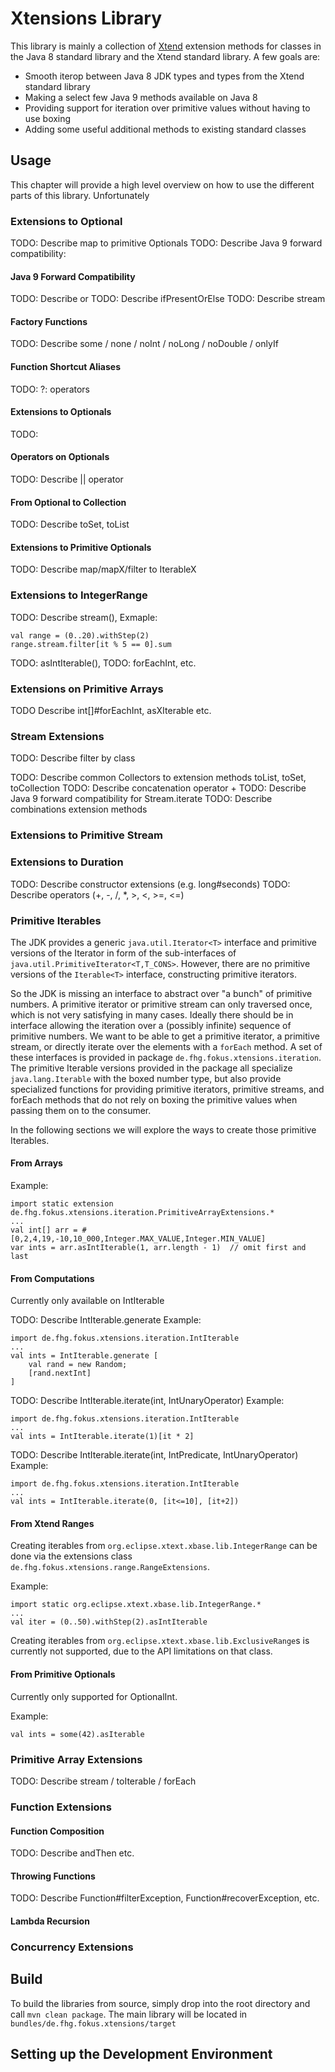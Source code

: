 # Xtensions Library

This library is mainly a collection of [Xtend](https://www.eclipse.org/xtend/) extension methods
for classes in the Java 8 standard library and the Xtend standard library. A few goals are:

* Smooth iterop between Java 8 JDK types and types from the Xtend standard library
* Making a select few Java 9 methods available on Java 8
* Providing support for iteration over primitive values without having to use boxing
* Adding some useful additional methods to existing standard classes

## Usage

This chapter will provide a high level overview on how to use the different parts of this library.
Unfortunately 

### Extensions to Optional

TODO: Describe map to primitive Optionals
TODO: Describe Java 9 forward compatibility: 

#### Java 9 Forward Compatibility

TODO: Describe or
TODO: Describe ifPresentOrElse
TODO: Describe stream​

#### Factory Functions
TODO: Describe some / none / noInt / noLong / noDouble / onlyIf

#### Function Shortcut Aliases
TODO: ?: operators

#### Extensions to Optionals
TODO: 

#### Operators on Optionals
TODO: Describe || operator

#### From Optional to Collection
TODO: Describe toSet, toList

#### Extensions to Primitive Optionals
TODO: Describe map/mapX/filter to IterableX

### Extensions to IntegerRange
TODO: Describe stream(), 
Exmaple: 

	val range = (0..20).withStep(2)
	range.stream.filter[it % 5 == 0].sum

TODO: asIntIterable(), 
TODO: forEachInt, etc.

### Extensions on Primitive Arrays
TODO Describe int[]#forEachInt, asXIterable etc.

### Stream Extensions

TODO: Describe filter by class

TODO: Describe common Collectors to extension methods toList, toSet, toCollection
TODO: Describe concatenation operator +
TODO: Describe Java 9 forward compatibility for Stream.iterate 
TODO: Describe combinations extension methods

### Extensions to Primitive Stream 


### Extensions to Duration 

TODO: Describe constructor extensions (e.g. long#seconds)
TODO: Describe operators (+, -, /, *, >, <, >=, <=)


### Primitive Iterables

The JDK provides a generic `java.util.Iterator<T>` interface and primitive versions of the Iterator in form of the sub-interfaces of `java.util.PrimitiveIterator<T,T_CONS>`. However, there are no primitive versions of the `Iterable<T>` interface, constructing primitive iterators.

So the JDK is missing an interface to abstract over "a bunch" of primitive numbers. A primitive iterator or primitive stream can only traversed once, which is not very satisfying in many cases. Ideally there should be in interface allowing the iteration over a (possibly infinite) sequence of primitive numbers. We want to be able to get a primitive iterator, a primitive stream, or directly iterate over the elements with a `forEach` method. A set of these interfaces is provided in package `de.fhg.fokus.xtensions.iteration`.<br>
The primitive Iterable versions provided in the package all specialize `java.lang.Iterable` with the boxed
number type, but also provide specialized functions for providing primitive iterators, primitive streams, and 
forEach methods that do not rely on boxing the primitive values when passing them on to the consumer.

In the following sections we will explore the ways to create those primitive Iterables.


#### From Arrays

Example:

	import static extension de.fhg.fokus.xtensions.iteration.PrimitiveArrayExtensions.*
	...
	val int[] arr = #[0,2,4,19,-10,10_000,Integer.MAX_VALUE,Integer.MIN_VALUE]
	var ints = arr.asIntIterable(1, arr.length - 1)  // omit first and last


#### From Computations

Currently only available on IntIterable

TODO: Describe IntIterable.generate
Example:

	import de.fhg.fokus.xtensions.iteration.IntIterable
	...
	val ints = IntIterable.generate [
		val rand = new Random;
		[rand.nextInt]
	]


TODO: Describe IntIterable.iterate(int, IntUnaryOperator)
Example:

	import de.fhg.fokus.xtensions.iteration.IntIterable
	...
	val ints = IntIterable.iterate(1)[it * 2]


TODO: Describe IntIterable.iterate(int, IntPredicate, IntUnaryOperator)
Example:

	import de.fhg.fokus.xtensions.iteration.IntIterable
	...
	val ints = IntIterable.iterate(0, [it<=10], [it+2])


#### From Xtend Ranges

Creating iterables from `org.eclipse.xtext.xbase.lib.IntegerRange` can be done via the extensions 
class `de.fhg.fokus.xtensions.range.RangeExtensions`.

Example:

	import static org.eclipse.xtext.xbase.lib.IntegerRange.*
	...
	val iter = (0..50).withStep(2).asIntIterable


Creating iterables from `org.eclipse.xtext.xbase.lib.ExclusiveRange`s is currently not supported,
due to the API limitations on that class. 


#### From Primitive Optionals

Currently only supported for OptionalInt.

Example:

	val ints = some(42).asIterable


### Primitive Array Extensions
TODO: Describe stream / toIterable / forEach

### Function Extensions

#### Function Composition
TODO: Describe andThen etc.

#### Throwing Functions
TODO: Describe Function#filterException, Function#recoverException, etc.

#### Lambda Recursion

### Concurrency Extensions

## Build

To build the libraries from source, simply drop into the root directory and call `mvn clean package`.
The main library will be located in `bundles/de.fhg.fokus.xtensions/target`

## Setting up the Development Environment